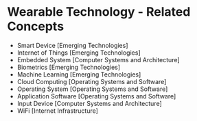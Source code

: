 # Wearable Technology - Related Concepts

- Smart Device [Emerging Technologies]
- Internet of Things [Emerging Technologies]
- Embedded System [Computer Systems and Architecture]
- Biometrics [Emerging Technologies]
- Machine Learning [Emerging Technologies]
- Cloud Computing [Operating Systems and Software]
- Operating System [Operating Systems and Software]
- Application Software [Operating Systems and Software]
- Input Device [Computer Systems and Architecture]
- WiFi [Internet Infrastructure]
